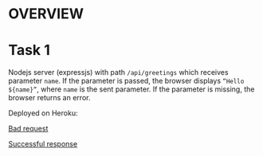 # OVERVIEW 

# Task 1

Nodejs server (expressjs) with path `/api/greetings` which receives parameter `name`. If the parameter is passed, the browser displays `“Hello ${name}”`, where `name` is the sent parameter. If the parameter is missing, the browser returns an error.

Deployed on Heroku:

[Bad request](https://rocky-sierra-22564.herokuapp.com/api/greetings)

[Successful response](https://stormy-shore-65121.herokuapp.com/api/greetings/?name=Reviewer)
